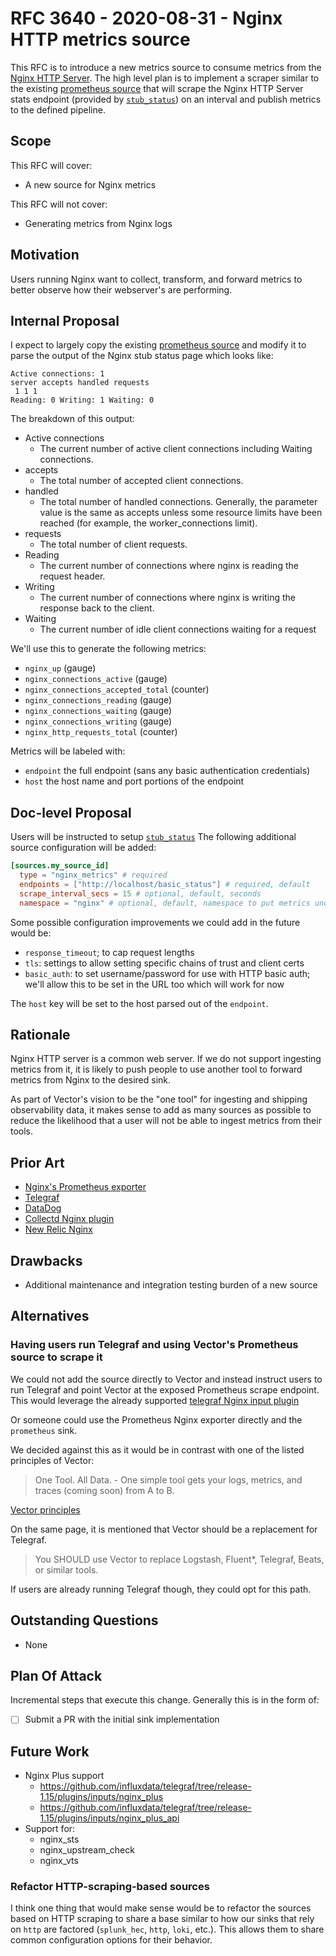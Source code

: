 # RFC 3640 - 2020-08-31 - Nginx HTTP metrics source

This RFC is to introduce a new metrics source to consume metrics from the
[Nginx HTTP Server](https://www.nginx.com/). The high level plan is
to implement a scraper similar to the existing [prometheus
source](https://vector.dev/docs/reference/sources/prometheus/) that will scrape
the Nginx HTTP Server stats endpoint (provided by
[`stub_status`](https://nginx.org/en/docs/http/ngx_http_stub_status_module.html#stub_status)) on an
interval and publish metrics to the defined pipeline.

## Scope

This RFC will cover:

- A new source for Nginx metrics

This RFC will not cover:

- Generating metrics from Nginx logs

## Motivation

Users running Nginx want to collect, transform, and forward metrics to better
observe how their webserver's are performing.

## Internal Proposal

I expect to largely copy the existing [prometheus
source](https://github.com/vectordotdev/vector/blob/61e806d01d4cc6d2a527b52aa9388d4547f1ebc2/src/sources/prometheus/mod.rs)
and modify it to parse the output of the Nginx stub status page which looks like:

```text
Active connections: 1
server accepts handled requests
 1 1 1
Reading: 0 Writing: 1 Waiting: 0
```

The breakdown of this output:

- Active connections
  - The current number of active client connections including Waiting connections.
- accepts
  - The total number of accepted client connections.
- handled
  - The total number of handled connections. Generally, the parameter value is the same as accepts unless some resource limits have been reached (for example, the worker_connections limit).
- requests
  - The total number of client requests.
- Reading
  - The current number of connections where nginx is reading the request header.
- Writing
  - The current number of connections where nginx is writing the response back to the client.
- Waiting
  - The current number of idle client connections waiting for a request

We'll use this to generate the following metrics:

- `nginx_up` (gauge)
- `nginx_connections_active` (gauge)
- `nginx_connections_accepted_total` (counter)
- `nginx_connections_reading` (gauge)
- `nginx_connections_waiting` (gauge)
- `nginx_connections_writing` (gauge)
- `nginx_http_requests_total` (counter)

Metrics will be labeled with:

- `endpoint` the full endpoint (sans any basic authentication credentials)
- `host` the host name and port portions of the endpoint

## Doc-level Proposal

Users will be instructed to setup
[`stub_status`](https://nginx.org/en/docs/http/ngx_http_stub_status_module.html#stub_status)
The following additional source configuration will be added:

```toml
[sources.my_source_id]
  type = "nginx_metrics" # required
  endpoints = ["http://localhost/basic_status"] # required, default
  scrape_interval_secs = 15 # optional, default, seconds
  namespace = "nginx" # optional, default, namespace to put metrics under
```

Some possible configuration improvements we could add in the future would be:

- `response_timeout`; to cap request lengths
- `tls`: settings to allow setting specific chains of trust and client certs
- `basic_auth`: to set username/password for use with HTTP basic auth; we'll
  allow this to be set in the URL too which will work for now

The `host` key will be set to the host parsed out of the `endpoint`.

## Rationale

Nginx HTTP server is a common web server. If we do not support ingesting
metrics from it, it is likely to push people to use another tool to forward
metrics from Nginx to the desired sink.

As part of Vector's vision to be the "one tool" for ingesting and shipping
observability data, it makes sense to add as many sources as possible to reduce
the likelihood that a user will not be able to ingest metrics from their tools.

## Prior Art

- [Nginx's Prometheus exporter](https://github.com/nginxinc/nginx-prometheus-exporter)
- [Telegraf](https://github.com/influxdata/telegraf/tree/release-1.15/plugins/inputs/nginx)
- [DataDog](https://www.datadoghq.com/blog/how-to-collect-nginx-metrics/)
- [Collectd Nginx plugin](https://collectd.org/documentation/manpages/collectd.conf.5.shtml#plugin_nginx)
- [New Relic Nginx](https://github.com/nginxinc/new-relic-agent)

## Drawbacks

- Additional maintenance and integration testing burden of a new source

## Alternatives

### Having users run Telegraf and using Vector's Prometheus source to scrape it

We could not add the source directly to Vector and instead instruct users to run
Telegraf and point Vector at the exposed Prometheus scrape endpoint. This would
leverage the already supported [telegraf Nginx input
plugin](hhttps://github.com/influxdata/telegraf/tree/release-1.15/plugins/inputs/nginx)

Or someone could use the Prometheus Nginx exporter directly and the `prometheus` sink.

We decided against this as it would be in contrast with one of the listed
principles of Vector:

> One Tool. All Data. - One simple tool gets your logs, metrics, and traces
> (coming soon) from A to B.

[Vector
principles](https://vector.dev/docs/about/what-is-vector/#who-should-use-vector)

On the same page, it is mentioned that Vector should be a replacement for
Telegraf.

> You SHOULD use Vector to replace Logstash, Fluent*, Telegraf, Beats, or
> similar tools.

If users are already running Telegraf though, they could opt for this path.

## Outstanding Questions

- None

## Plan Of Attack

Incremental steps that execute this change. Generally this is in the form of:

- [ ] Submit a PR with the initial sink implementation

## Future Work

- Nginx Plus support
  - https://github.com/influxdata/telegraf/tree/release-1.15/plugins/inputs/nginx_plus
  - https://github.com/influxdata/telegraf/tree/release-1.15/plugins/inputs/nginx_plus_api
- Support for:
  - nginx_sts
  - nginx_upstream_check
  - nginx_vts

### Refactor HTTP-scraping-based sources

I think one thing that would make sense would be to refactor the sources based
on HTTP scraping to share a base similar to how our sinks that rely on `http`
are factored (`splunk_hec`, `http`, `loki`, etc.). This allows them to share
common configuration options for their behavior.
